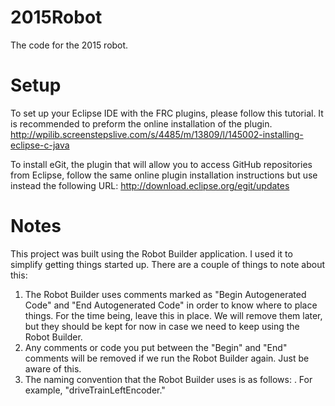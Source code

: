 # 2015Robot
The code for the 2015 robot.

# Setup
To set up your Eclipse IDE with the FRC plugins, please follow this tutorial. It is recommended to preform the online installation of the plugin. http://wpilib.screenstepslive.com/s/4485/m/13809/l/145002-installing-eclipse-c-java

To install eGit, the plugin that will allow you to access GitHub repositories from Eclipse, follow the same online plugin installation instructions but use instead the following URL: http://download.eclipse.org/egit/updates

# Notes
This project was built using the Robot Builder application. I used it to simplify getting things started up. There are a couple of things to note about this:

1. The Robot Builder uses comments marked as "Begin Autogenerated Code" and "End Autogenerated Code" in order to know where to place things. For the time being, leave this in place. We will remove them later, but they should be kept for now in case we need to keep using the Robot Builder.
2. Any comments or code you put between the "Begin" and "End" comments will be removed if we run the Robot Builder again. Just be aware of this.
3. The naming convention that the Robot Builder uses is as follows: <Subsystem name><Component name>. For example, "driveTrainLeftEncoder."
